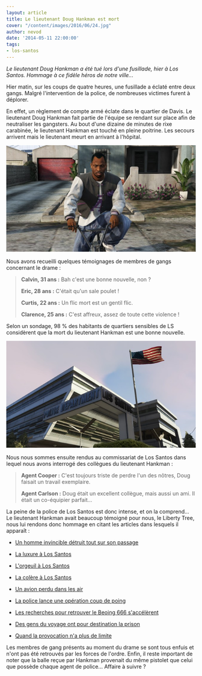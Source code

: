 ```yaml
---
layout: article
title: Le lieutenant Doug Hankman est mort
cover: "/content/images/2016/06/24.jpg"
author: nevod
date: '2014-05-11 22:00:00'
tags:
- los-santos
---
```


_Le lieutenant Doug Hankman a été tué lors d'une fusillade, hier à Los Santos. Hommage à ce fidèle héros de notre ville..._

Hier matin, sur les coups de quatre heures, une fusillade a éclaté entre deux gangs. Malgré l'intervention de la police, de nombreuses victimes furent à déplorer.

En effet, un règlement de compte armé éclate dans le quartier de Davis. Le lieutenant Doug Hankman fait partie de l'équipe se rendant sur place afin de neutraliser les gangsters. Au bout d'une dizaine de minutes de rixe carabinée, le lieutenant Hankman est touché en pleine poitrine. Les secours arrivent mais le lieutenant meurt en arrivant à l'hôpital.

![](  /content/images/2016/06/24_1.jpg)

Nous avons recueilli quelques témoignages de membres de gangs concernant le drame :

> **Calvin, 31 ans :** Bah c'est une bonne nouvelle, non ?
> 
> **Eric, 28 ans :** C'était qu'un sale poulet !
> 
> **Curtis, 22 ans :** Un flic mort est un gentil flic.
> 
> **Clarence, 25 ans :** C'est affreux, assez de toute cette violence !

Selon un sondage, 98 % des habitants de quartiers sensibles de LS considèrent que la mort du lieutenant Hankman est une bonne nouvelle.

![](  /content/images/2016/06/24_2.jpg)

Nous nous sommes ensuite rendus au commissariat de Los Santos dans lequel nous avons interrogé des collègues du lieutenant Hankman :

> **Agent Cooper :** C'est toujours triste de perdre l'un des nôtres, Doug faisait un travail exemplaire.
> 
> **Agent Carlson :** Doug était un excellent collègue, mais aussi un ami. Il était un co-équipier parfait...

La peine de la police de Los Santos est donc intense, et on la comprend... Le lieutenant Hankman avait beaucoup témoigné pour nous, le Liberty Tree, nous lui rendons donc hommage en citant les articles dans lesquels il apparaît :

- [Un homme invincible détruit tout sur son passage](  /2014/01/04/un-homme-invincible-detruit-tout-sur-son-passage/)

- [La luxure à Los Santos](  /2014/02/20/la-luxure-a-los-santos/)

- [L'orgeuil à Los Santos](  /2014/03/08/lorgueil-a-los-santos/)

- [La colère à Los Santos](  /2014/03/11/la-colere-a-los-santos/)

- [Un avion perdu dans les air](  /2014/03/22/un-avion-perdu-dans-les-airs/)

- [La police lance une opération coup de poing](  /2014/03/23/la-police-lance-une-operation-coup-de-poing/)

- [Les recherches pour retrouver le Beoing 666 s'accélèrent](  /2014/04/05/les-recherches-pour-retrouver-le-beoing-666-saccelerent/)

- [Des gens du voyage ont pour destination la prison](  /2014/04/06/des--gens-du-voyage--ont-pour-destination-la-prison/)

- [Quand la provocation n'a plus de limite](  /2014/04/18/quand-la-provocation-na-plus-de-limites/)

Les membres de gang présents au moment du drame se sont tous enfuis et n'ont pas été retrouvés par les forces de l'ordre. Enfin, il reste important de noter que la balle reçue par Hankman provenait du même pistolet que celui que possède chaque agent de police... Affaire à suivre ?

<!--kg-card-end: markdown-->
